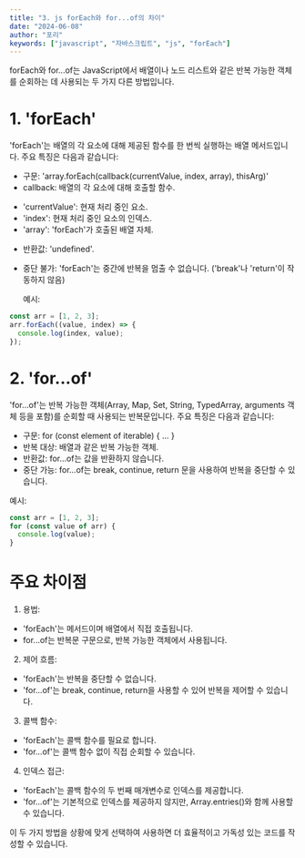 ```yaml
---
title: "3. js forEach와 for...of의 차이"
date: "2024-06-08"
author: "포리"
keywords: ["javascript", "자바스크립트", "js", "forEach"]
---
```


forEach와 for...of는 JavaScript에서 배열이나 노드 리스트와 같은 반복 가능한 객체를 순회하는 데 사용되는 두 가지 다른 방법입니다.

# 1. 'forEach'

'forEach'는 배열의 각 요소에 대해 제공된 함수를 한 번씩 실행하는 배열 메서드입니다. 주요 특징은 다음과 같습니다:

- 구문: 'array.forEach(callback(currentValue, index, array), thisArg)'
- callback: 배열의 각 요소에 대해 호출할 함수.

* 'currentValue': 현재 처리 중인 요소.
* 'index': 현재 처리 중인 요소의 인덱스.
* 'array': 'forEach'가 호출된 배열 자체.

- 반환값: 'undefined'.
- 중단 불가: 'forEach'는 중간에 반복을 멈출 수 없습니다. ('break'나 'return'이 작동하지 않음)

  예시:

```js
const arr = [1, 2, 3];
arr.forEach((value, index) => {
  console.log(index, value);
});
```

# 2. 'for...of'

'for...of'는 반복 가능한 객체(Array, Map, Set, String, TypedArray, arguments 객체 등을 포함)를 순회할 때 사용되는 반복문입니다. 주요 특징은 다음과 같습니다:

- 구문: for (const element of iterable) { ... }
- 반복 대상: 배열과 같은 반복 가능한 객체.
- 반환값: for...of는 값을 반환하지 않습니다.
- 중단 가능: for...of는 break, continue, return 문을 사용하여 반복을 중단할 수 있습니다.

예시:

```js
const arr = [1, 2, 3];
for (const value of arr) {
  console.log(value);
}
```

# 주요 차이점

1. 용법:

- 'forEach'는 메서드이며 배열에서 직접 호출됩니다.
- for...of는 반복문 구문으로, 반복 가능한 객체에서 사용됩니다.

2. 제어 흐름:

- 'forEach'는 반복을 중단할 수 없습니다.
- 'for...of'는 break, continue, return을 사용할 수 있어 반복을 제어할 수 있습니다.

3. 콜백 함수:

- 'forEach'는 콜백 함수를 필요로 합니다.
- 'for...of'는 콜백 함수 없이 직접 순회할 수 있습니다.

4. 인덱스 접근:

- 'forEach'는 콜백 함수의 두 번째 매개변수로 인덱스를 제공합니다.
- 'for...of'는 기본적으로 인덱스를 제공하지 않지만, Array.entries()와 함께 사용할 수 있습니다.

이 두 가지 방법을 상황에 맞게 선택하여 사용하면 더 효율적이고 가독성 있는 코드를 작성할 수 있습니다.
